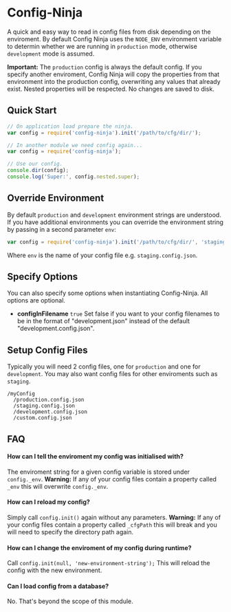 # Config-Ninja
A quick and easy way to read in config files from disk depending on the enviroment. By default Config Ninja uses the `NODE_ENV` environment variable to determin whether we are running in `production` mode, otherwise `development` mode is assumed.

**Important:** The `production` config is always the default config. If you specify another enviroment, Config Ninja will copy the properties from that environment into the production config, overwriting any values that already exist. Nested properties will be respected. No changes are saved to disk.

## Quick Start
```javascript
// On application load prepare the ninja.
var config = require('config-ninja').init('/path/to/cfg/dir/');

// In another module we need config again...
var config = require('config-ninja');

// Use our config.
console.dir(config);
console.log('Super:', config.nested.super);
```

## Override Environment
By default `production` and `development` environment strings are understood. If you have additional environments you can override the environment string by passing in a second parameter `env`:
```javascript
var config = require('config-ninja').init('/path/to/cfg/dir/', 'staging');
```
Where `env` is the name of your config file e.g. `staging.config.json`.

## Specify Options
You can also specify some options when instantiating Config-Ninja. All options are optional.

* **configInFilename** `true` Set false if you want to your config filenames to be in the format of "development.json" instead of the default "development.config.json".

## Setup Config Files
Typically you will need 2 config files, one for `production` and one for `development`. You may also want config files for other enviroments such as `staging`.

```
/myConfig
  /production.config.json
  /staging.config.json
  /development.config.json
  /custom.config.json
```

## FAQ

#### How can I tell the enviroment my config was initialised with?
The enviroment string for a given config variable is stored under `config._env`. **Warning:** If any of your config files contain a property called `_env` this will overwrite `config._env`.

#### How can I reload my config?
Simply call `config.init()` again without any parameters. **Warning:** If any of your config files contain a property called `_cfgPath` this will break and you will need to specify the directory path again.

#### How can I change the enviroment of my config during runtime?
Call `config.init(null, 'new-environment-string');` This will reload the config with the new environment.

#### Can I load config from a database?
No. That's beyond the scope of this module.

